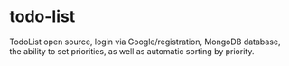 # todo-list
TodoList open source, login via Google/registration, MongoDB database, the ability to set priorities, as well as automatic sorting by priority.
